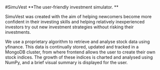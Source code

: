 #SimuVest 
**The user-friendly investment simulator. **

SimuVest was created with the aim of helping newcomers become more confident in their investing skills and helping relatively inexperienced investors try out new investment strategies without risking their investments. 

We use a proprietary algorithm to retrieve and analyse stock data using yfinance. This data is continually stored, updated and tracked in a MongoDB cluster, from where frontend allows the user to create their own stock indices. 
The growth of these indices is charted and analysed using NumPy, and a brief visual summary is displayed for the user.  
